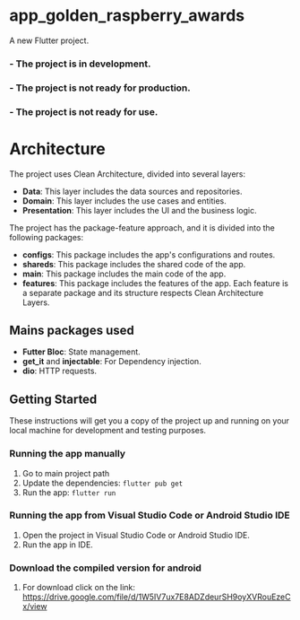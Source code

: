 # app_golden_raspberry_awards

A new Flutter project.

### - The project is in development.
### - The project is not ready for production. 
### - The project is not ready for use.

# Architecture

The project uses Clean Architecture, divided into several layers:  

- **Data**: This layer includes the data sources and repositories.
- **Domain**: This layer includes the use cases and entities.
- **Presentation**: This layer includes the UI and the business logic.  

The project has the package-feature approach, and it is divided into the following packages:

- **configs**: This package includes the app's configurations and routes.  
- **shareds**: This package includes the shared code of the app.
- **main**: This package includes the main code of the app.  
- **features**: This package includes the features of the app. Each feature is a separate package and its structure respects Clean Architecture Layers.

## Mains packages used
- **Futter Bloc**: State management.
- **get_it** and **injectable**: For Dependency injection.
- **dio**: HTTP requests.

## Getting Started

These instructions will get you a copy of the project up and running on your local machine for development and testing purposes.

### Running the app manually
1. Go to main project path
2. Update the dependencies: `flutter pub get`
3. Run the app: `flutter run`

### Running the app from Visual Studio Code or Android Studio IDE
1. Open the project in Visual Studio Code or Android Studio IDE.
2. Run the app in IDE.

### Download the compiled version for android
1. For download click on the link: https://drive.google.com/file/d/1W5IV7ux7E8ADZdeurSH9oyXVRouEzeCx/view
